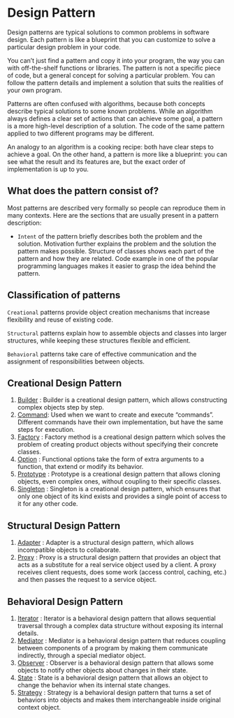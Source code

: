 # Design Pattern 
Design patterns are typical solutions to common problems in software design. Each pattern is like a blueprint
that you can customize to solve a particular design problem in your code.

You can’t just find a pattern and copy it into your program, the way you can with off-the-shelf functions or libraries. The pattern is not a specific piece of code, but a general concept for solving a particular problem. You can follow the pattern details and implement a solution that suits the realities of your own program.

Patterns are often confused with algorithms, because both concepts describe typical solutions to some known problems. While an algorithm always defines a clear set of actions that can achieve some goal, a pattern is a more high-level description of a solution. The code of the same pattern applied to two different programs may be different.

An analogy to an algorithm is a cooking recipe: both have clear steps to achieve a goal. On the other hand, a pattern is more like a blueprint: you can see what the result and its features are, but the exact order of implementation is up to you.


## What does the pattern consist of?

Most patterns are described very formally so people can reproduce them in many contexts. Here are the sections that are usually present in a pattern description:

* `Intent` of the pattern briefly describes both the problem and the solution.
Motivation further explains the problem and the solution the pattern makes possible.
Structure of classes shows each part of the pattern and how they are related.
Code example in one of the popular programming languages makes it easier to grasp the idea behind the pattern.

## Classification of patterns

`Creational` patterns provide object creation mechanisms that increase flexibility and reuse of existing code.

`Structural` patterns explain how to assemble objects and classes into larger structures, while keeping these structures flexible and efficient.

`Behavioral` patterns take care of effective communication and the assignment of responsibilities between objects.

## Creational Design Pattern 

1. [Builder](Creational/builder.md) : Builder is a creational design pattern, which allows constructing complex objects step by step.
2. [Command](Creational/command.md): Used when we want to create and execute “commands”. Different commands have their own implementation, but have the same steps for execution.
3. [Factory](Creational/factory.md) : Factory method is a creational design pattern which solves the problem of creating product objects without specifying their concrete classes.
4. [Option](Creational/optional.md) : Functional options take the form of extra arguments to a function, that extend or modify its behavior. 
5. [Prototype](Creational/prototype.md) : Prototype is a creational design pattern that allows cloning objects, even complex ones, without coupling to their specific classes.
6. [Singleton](Creational/singleton.md) : Singleton is a creational design pattern, which ensures that only one object of its kind exists and provides a single point of access to it for any other code.

## Structural Design Pattern

1. [Adapter](Structural/adapter.md) : Adapter is a structural design pattern, which allows incompatible objects to collaborate.
2. [Proxy](Structural/proxy.md) : Proxy is a structural design pattern that provides an object that acts as a substitute for a real service object used by a client. A proxy receives client requests, does some work (access control, caching, etc.) and then passes the request to a service object.

## Behavioral Design Pattern

1. [Iterator](Behavioral/Iterator.md) : Iterator is a behavioral design pattern that allows sequential traversal through a complex data structure without exposing its internal details.
2. [Mediator](Behavioral/Mediator.md) : Mediator is a behavioral design pattern that reduces coupling between components of a program by making them communicate indirectly, through a special mediator object.
3. [Observer](Behavioral/observer.md) : Observer is a behavioral design pattern that allows some objects to notify other objects about changes in their state.
4. [State](Behavioral/state.md) : State is a behavioral design pattern that allows an object to change the behavior when its internal state changes.
5. [Strategy](Behavioral/Strategy.md) : Strategy is a behavioral design pattern that turns a set of behaviors into objects and makes them interchangeable inside original context object.


